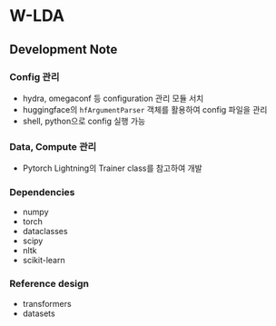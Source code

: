 # W-LDA

## Development Note

### Config 관리
- hydra, omegaconf 등 configuration 관리 모듈 서치
- huggingface의 `hfArgumentParser` 객체를 활용하여 config 파일을 관리
- shell, python으로 config 실행 가능

### Data, Compute 관리
- Pytorch Lightning의 Trainer class를 참고하여 개발

### Dependencies
- numpy
- torch
- dataclasses
- scipy
- nltk
- scikit-learn

### Reference design
- transformers
- datasets
